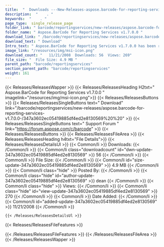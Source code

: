 ```yaml
---
title:  "  Downloads ---New-Releases-aspose.barcode-for-reporting-services-v1.7.0.0- . " 
description:  "    . " 
keywords:  "    . " 
page_type:  single_release_page
folder_link: " barcode/reportingservices/new-releases/aspose.barcode-for-reporting-services-v1.7.0.0-/"
folder_name: " Aspose.BarCode for Reporting Services v1.7.0.0 "
download_link: " /barcode/reportingservices/new-releases/aspose.barcode-for-reporting-services-v1.7.0.0-/347a3602ec05419885df4ed2e8130569"
download_text: " Download"
Intro_text: " Aspose.BarCode for Reporting Services v1.7.0.0 has been released. Aspose.BarCode..."
image_link: "/resources/img/msi-icon.png"
download_count: "   11/21/2008  Downloads: 56  Views: 269"
file_size: "  File Size: 4.9 MB "
parent_path: "barcode/reportingservices"
section_parent_path: "barcode/reportingservices"
weight: 161
---
```


{{< Releases/ReleasesWapper >}}
  {{< Releases/ReleasesHeading H2txt=" Aspose.BarCode for Reporting Services v1.7.0.0 " imagelink="/resources/img/msi-icon.png">}}
  {{< Releases/ReleasesButtons >}}
    {{< Releases/ReleasesSingleButtons text=" Download" link="/barcode/reportingservices/new-releases/aspose.barcode-for-reporting-services-v1.7.0.0-/347a3602ec05419885df4ed2e8130569%20%20" >}}
    {{< Releases/ReleasesSingleButtons text=" Support Forum " link="https://forum.aspose.com/c/barcode" >}}
  {{< Releases/ReleasesButtons >}}
  {{< Releases/ReleasesFileArea >}}
    {{< Releases/ReleasesHeading h4txt="File Details">}}
    {{< Releases/ReleasesDetailsUl >}}
            {{< Common/li  >}} Downloads: {{< /Common/li >}} 
      {{< Common/li class="downloadcount" id="dwn-update-347a3602ec05419885df4ed2e8130569" >}} 56 {{< /Common/li >}} 
      {{< Common/li  >}} File Size: {{< /Common/li >}} 
      {{< Common/li id="size-update-347a3602ec05419885df4ed2e8130569" >}} 4.9 MB {{< /Common/li >}} 
      {{< Common/li  class="hide" >}} Posted By: {{< /Common/li >}} 
      {{< Common/li class="hide" id="author-update-347a3602ec05419885df4ed2e8130569" >}} dean {{< /Common/li >}} 
      {{< Common/li class="hide"  >}} Views: {{< /Common/li >}} 
      {{< Common/li class="hide" id="view-update-347a3602ec05419885df4ed2e8130569" >}} 270 {{< /Common/li >}} 
      {{< Common/li  >}} Date Added: {{< /Common/li >}} 
      {{< Common/li id="added-update-347a3602ec05419885df4ed2e8130569" >}} 11/21/2008 {{< /Common/li >}} 

    {{< /Releases/ReleasesDetailsUl >}}

  {{< Releases/ReleasesFileFeatures >}}
      
  {{< /Releases/ReleasesFileFeatures >}}
 {{< /Releases/ReleasesFileArea >}}
{{< /Releases/ReleasesWapper >}}


